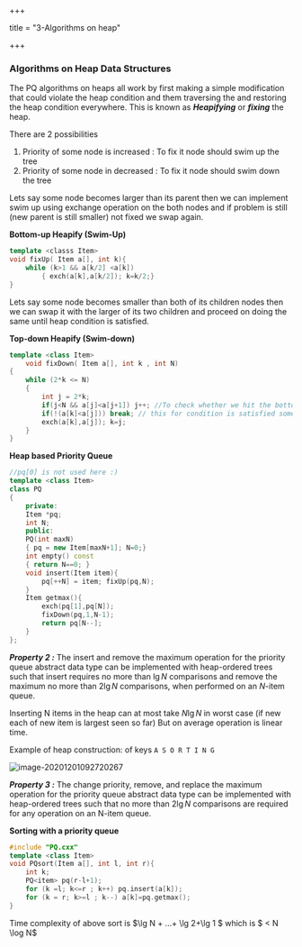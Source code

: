 +++

title = "3-Algorithms on heap"

+++

### Algorithms on Heap Data Structures

The PQ algorithms on heaps all work by first making a simple modification that could violate the heap condition and them traversing the and restoring the heap condition everywhere. This is known as ***Heapifying*** or ***fixing*** the heap.

There are 2 possibilities

1. Priority of some node is increased : To fix it node should swim up the tree
2. Priority of some node in decreased : To fix it node should swim down the tree

Lets say some node becomes larger than its parent then we can implement swim up using exchange operation on the both nodes and if problem is still (new parent is still smaller) not fixed we swap again.

**Bottom-up Heapify (Swim-Up)**

````c++
template <classs Item>
void fixUp( Item a[], int k){
    while (k>1 && a[k/2] <a[k])
    	{ exch(a[k],a[k/2]); k=k/2;}
}
````

Lets say some node becomes smaller than both of its children nodes then we can swap it with the larger of its two children and proceed on doing the same until heap condition is satisfied.

**Top-down Heapify (Swim-down)**

````c++
template <class Item>
    void fixDown( Item a[], int k , int N)
{
    while (2*k <= N)
    {
        int j = 2*k;
        if(j<N && a[j]<a[j+1]) j++; //To check whether we hit the bottom of heap
        if(!(a[k]<a[j])) break; // this for condition is satisfied somewhere
        exch(a[k],a[j]); k=j;
    }
}
````

**Heap based Priority Queue**

````c++
//pq[0] is not used here :)
template <class Item>
class PQ
{
    private:
    Item *pq;
    int N;
    public:
    PQ(int maxN)
    { pq = new Item[maxN+1]; N=0;}
    int empty() const
    { return N==0; }
    void insert(Item item){
        pq[++N] = item; fixUp(pq,N);
    }
    Item getmax(){
        exch(pq[1],pq[N]);
        fixDown(pq,1,N-1);
        return pq[N--];
    }
};
````

***Property 2 :*** The insert and remove the maximum operation for the priority queue abstract data type can be implemented with heap-ordered trees such that insert requires no more than $\lg N$ comparisons and remove the maximum no more than $2 \lg N$ comparisons, when performed on an $N$-item queue.

Inserting N items in the heap can at most take $N \lg N$ in worst case (if new each of new item is largest seen so far) But on average operation is linear time.

Example of heap construction:  of keys 	`A S O R T I N G`

![image-20201201092720267](/3-Algorithms_on_heap.assets/image-20201201092720267.png)

***Property 3 :*** The change priority, remove, and replace the maximum operation for the priority queue abstract data type can be implemented with heap-ordered trees such that no more than $2 \lg N$ comparisons are required for any operation on an N-item queue.

**Sorting with a priority queue**

````c++
#include "PQ.cxx"
template <class Item>
void PQsort(Item a[], int l, int r){
    int k;
    PQ<item> pq(r-l+1);
    for (k =l; k<=r ; k++) pq.insert(a[k]);
    for (k = r; k>=l ; k--) a[k]=pq.getmax();
}
````

Time complexity of above sort is $\lg N + ...+ \lg 2+\lg 1 $ which is $ < N \log N$

